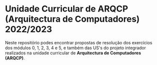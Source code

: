 # Unidade Curricular de ARQCP (Arquitectura de Computadores) 2022/2023

Neste repositório podes encontrar propostas de resolução dos exercícios dos módulos 0, 1, 2, 3, 4 e 5, e também das US's do projeto integrador realizados na unidade curricular de **Arquitectura de Computadores (ARQCP)**.
